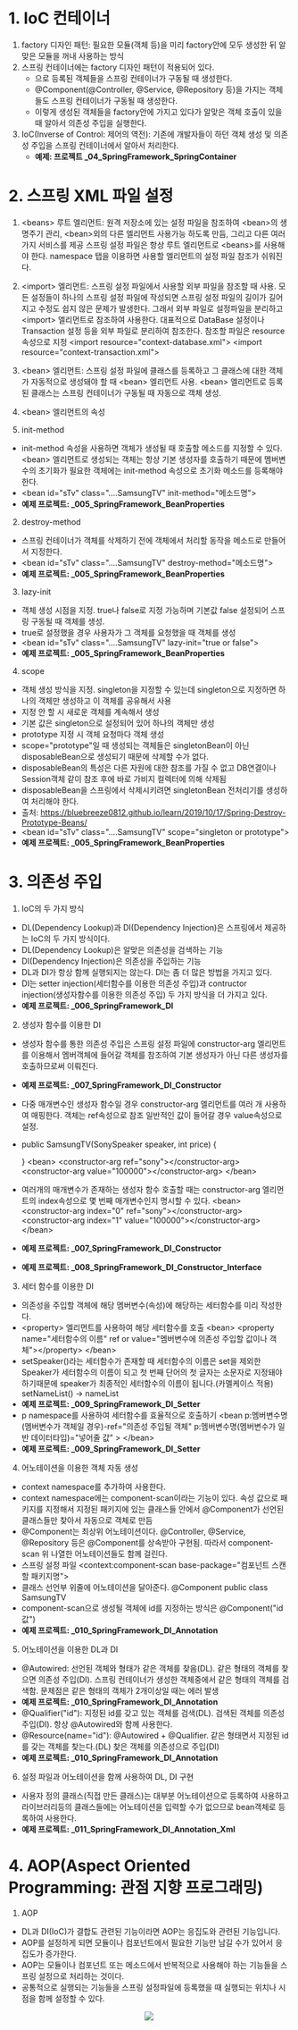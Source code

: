 # 1. IoC 컨테이너
1. factory 디자인 패턴: 필요한 모듈(객체 등)을 미리 factory안에 모두 생성한 뒤 알맞은 모듈을 꺼내 사용하는 방식
2. 스프링 컨테이너에는 factory 디자인 패턴이 적용되어 있다.
   - <bean>으로 등록된 객체들을 스프링 컨테이너가 구동될 때 생성한다.
   - @Component(@Controller, @Service, @Repository 등)을 가지는 객체들도 스프링 컨테이너가 구동될 때 생성한다.
   - 이렇게 생성된 객체들을 factory안에 가지고 있다가 알맞은 객체 호출이 있을 때 알아서 의존성 주입을 실행한다.
3. IoC(Inverse of Control: 제어의 역전): 기존에 개발자들이 하던 객체 생성 및 의존성 주입을 스프링 컨테이너에서 알아서 
                                        처리한다.
   - <b>예제: 프로젝트 _04_SpringFramework_SpringContainer</b>

# 2. 스프링 XML 파일 설정
1. \<beans\> 루트 엘리먼트: 원격 저장소에 있는 설정 파일을 참조하여 \<bean\>의 생명주기 관리, \<bean\>외의 다른
                           엘리먼트 사용가능 하도록 만듬, 그리고 다른 여러가지 서비스를 제공
                           스프링 설정 파일은 항상 루트 엘리먼트로 \<beans\>를 사용해야 한다.
                           namespace 탭을 이용하면 사용할 엘리먼트의 설정 파일 참조가 쉬워진다.
2. \<import\> 엘리먼트: 스프링 설정 파일에서 사용할 외부 파일을 참조할 때 사용.
                        모든 설정들이 하나의 스프링 설정 파일에 작성되면 스프링 설정 파일의 길이가 길어지고 수정도 쉽지
                        않은 문제가 발생한다. 그래서 외부 파일로 설정파일을 분리하고 \<import\> 엘리먼트로 참조하여 사용한다.
                        대표적으로 DataBase 설정이나 Transaction 설정 등을 외부 파일로 분리하여 참조한다.
                        참조할 파일은 resource 속성으로 지정
                        \<import resource="context-database.xml"\>
                        \<import resource="context-transaction.xml"\>
3. \<bean\> 엘리먼트: 스프링 설정 파일에 클래스를 등록하고 그 클래스에 대한 객체가 자동적으로 생성돼야 할 때 \<bean\> 
                      엘리먼트 사용. \<bean\> 엘리먼트로 등록된 클래스는 스프링 컨테이너가 구동될 때 자동으로 객체 생성.

4. \<bean\> 엘리먼트의 속성
1. init-method
- init-method 속성을 사용하면 객체가 생성될 때 호출할 메소드를 지정할 수 있다. \<bean\> 엘리먼트로 생성되는 객체는 항상 기본 생성자를 호출하기 때문에 멤버변수의 초기화가 필요한 객체에는 init-method 속성으로 초기화 메소드를 등록해야 한다.
- \<bean id="sTv" class="....SamsungTV" init-method="메소드명"\>
- <b>예제 프로젝트: _005_SpringFramework_BeanProperties</b>
2. destroy-method
- 스프링 컨테이너가 객체를 삭제하기 전에 객체에서 처리할 동작을 메소드로 만들어서 지정한다.
- \<bean id="sTv" class="....SamsungTV" destroy-method="메소드명"\>
- <b>예제 프로젝트: _005_SpringFramework_BeanProperties</b>
3. lazy-init
- 객체 생성 시점을 지정. true나 false로 지정 가능하며 기본값 false 설정되어 스프링 구동될 때 객체를 생성.
- true로 설정했을 경우 사용자가 그 객체를 요청했을 때 객체를 생성
- \<bean id="sTv" class="....SamsungTV" lazy-init="true or false"\>
- <b>예제 프로젝트: _005_SpringFramework_BeanProperties</b>
4. scope
- 객체 생성 방식을 지정. singleton을 지정할 수 있는데 singleton으로 지정하면 하나의 객체만 생성하고 이 객체를 공유해서 
  사용
- 지정 안 할 시 새로운 객체를 계속해서 생성
- 기본 값은 singleton으로 설정되어 있어 하나의 객체만 생성
- prototype 지정 시 객체 요청마다 객체 생성
- scope="prototype"일 때 생성되는 객체들은 singletonBean이 아닌 disposableBean으로 생성되기 때문에 삭제할 수가 없다.
- disposableBean의 특성은 다른 자원에 대한 참조를 가질 수 없고 DB연결이나 Session객체 같이 참조 후에 바로
  가비지 컬렉터에 의해 삭제됨
- disposableBean을 스프링에서 삭제시키려면 singletonBean 전처리기를 생성하여 처리해야 한다.
- 출처: https://bluebreeze0812.github.io/learn/2019/10/17/Spring-Destroy-Prototype-Beans/
- \<bean id="sTv" class="....SamsungTV" scope="singleton or prototype"\>
- <b>예제 프로젝트: _005_SpringFramework_BeanProperties</b>

# 3. 의존성 주입
1. IoC의 두 가지 방식
- DL(Dependency Lookup)과 DI(Dependency Injection)은 스프링에서 제공하는 IoC의 두 가지 방식이다.
- DL(Dependency Lookup)은 알맞은 의존성을 검색하는 기능
- DI(Dependency Injection)은 의존성을 주입하는 기능
- DL과 DI가 항상 함께 실행되지는 않는다. DI는 좀 더 많은 방법을 가지고 있다.
- DI는 setter injection(세터함수를 이용한 의존성 주입)과 contructor injection(생성자함수를 이용한 의존성 주입) 
  두 가지 방식을 더 가지고 있다.
- <b>예제 프로젝트: _006_SpringFramework_DI</b>

2. 생성자 함수를 이용한 DI
- 생성자 함수를 통한 의존성 주입은 스프링 설정 파일에 constructor-arg 엘리먼트를 이용해서 멤버객체에 들어갈 객체를 
  참조하여 기본 생성자가 아닌 다른 생성자를 호출하므로써 이뤄진다.
- <b>예제 프로젝트: _007_SpringFramework_DI_Constructor</b>
- 다중 매개변수인 생성자 함수일 경우 constructor-arg 엘리먼트를 여러 개 사용하여 매핑한다. 객체는 ref속성으로 참조
  일반적인 값이 들어갈 경우 value속성으로 설정.
- public SamsungTV(SonySpeaker speaker, int price) {

  }
  \<bean\>
    \<constructor-arg ref="sony"\>\</constructor-arg\>
    \<constructor-arg value="100000"\>\</constructor-arg\>
  \</bean\>
- 여러개의 매개변수가 존재하는 생성자 함수 호출할 때는 constructor-arg 엘리먼트의 index속성으로 몇 번째 매개변수인지
  명시할 수 있다.
  \<bean\>
    \<constructor-arg index="0" ref="sony"\>\</constructor-arg\>
    \<constructor-arg index="1" value="100000"\>\</constructor-arg\>
  \</bean\>
- <b>예제 프로젝트: _007_SpringFramework_DI_Constructor</b>
- <b>예제 프로젝트: _008_SpringFramework_DI_Constructor_Interface</b>

3. 세터 함수를 이용한 DI
- 의존성을 주입할 객체에 해당 멤버변수(속성)에 해당하는 세터함수를 미리 작성한다.
- \<property\> 엘리먼트를 사용하여 해당 세터함수를 호출
  \<bean\>
    \<property name="세터함수의 이름" ref or value="멤버변수에 의존성 주입할 값이나 객체"\>\</property\>
  \</bean\>
- setSpeaker()라는 세터함수가 존재할 때 세터함수의 이름은 set을 제외한 Speaker가 세터함수의 이름이 되고 
  첫 번째 단어의 첫 글자는 소문자로 지정돼야 하기때문에 speaker가 최종적인 세터함수의 이름이 됩니다.(카멜케이스 적용)
  setNameList() -> nameList
- <b>예제 프로젝트: _009_SpringFramework_DI_Setter</b>
- p namespace를 사용하여 세터함수를 효율적으로 호출하기
  \<bean 
      p:멤버변수명(멤버변수가 객체일 경우)-ref="의존성 주입될 객체" 
      p:멤버변수명(멤버변수가 일반 데이터타입)="넣어줄 값"
  \>
  \</bean\>
- <b>예제 프로젝트: _009_SpringFramework_DI_Setter</b>

4. 어노테이션을 이용한 객체 자동 생성
- context namespace를 추가하여 사용한다.
- context namespace에는 component-scan이라는 기능이 있다. 속성 값으로 패키지를 지정해서 지정된 패키지에 있는 클래스들
  안에서 @Component가 선언된 클래스들만 찾아서 자동으로 객체로 만듬
- @Component는 최상위 어노테이션이다. @Controller, @Service, @Repository 등은 @Component를 상속받아 구현됨.
  따라서 component-scan 위 나열한 어노테이션들도 함께 걸린다.
- 스프링 설정 파일
  \<context:component-scan base-package="컴포넌트 스캔할 패키지명"\>
- 클래스 선언부 위줄에 어노테이션을 달아준다.
  @Component
  public class SamsungTV
- component-scan으로 생성될 객체에 id를 지정하는 방식은 @Component("id값")
- <b>예제 프로젝트: _010_SpringFramework_DI_Annotation</b>

5. 어노테이션을 이용한 DL과 DI
- @Autowired: 선언된 객체와 형태가 같은 객체를 찾음(DL). 같은 형태의 객체를 찾으면 의존성 주입(DI).
              스프링 컨테이너가 생성한 객체중에서 같은 형태의 객체를 검색함.
              문제점은 같은 형태의 객체가 2개이상일 때는 에러 발생
- <b>예제 프로젝트: _010_SpringFramework_DI_Annotation</b>
- @Qualifier("id"): 지정된 id를 갖고 있는 객체를 검색(DL). 검색된 객체를 의존성 주입(DI).
                    항상 @Autowired와 함께 사용한다.
- @Resource(name="id"): @Autowired + @Qualifier. 같은 형태면서 지정된 id를 갖는 객체를 찾는다.(DL)
                   찾은 객체를 의존성으로 주입(DI)
- <b>예제 프로젝트: _010_SpringFramework_DI_Annotation</b>

6. 설정 파일과 어노테이션을 함께 사용하여 DL, DI 구현
- 사용자 정의 클래스(직접 만든 클래스)는 대부분 어노테이션으로 등록하여 사용하고
  라이브러리등의 클래스들에는 어노테이션을 입력할 수가 없으므로 bean객체로 등록하여 사용한다.
- <b>예제 프로젝트: _011_SpringFramework_DI_Annotation_Xml</b>

# 4. AOP(Aspect Oriented Programming: 관점 지향 프로그래밍)
1. AOP
- DL과 DI(IoC)가 결합도 관련된 기능이라면 AOP는 응집도와 관련된 기능입니다.
- AOP를 설정하게 되면 모듈이나 컴포넌트에서 필요한 기능만 남길 수가 있어서 응집도가 증가한다.
- AOP는 모듈이나 컴포넌트 또는 메소드에서 반복적으로 사용해야 하는 기능들을 스프링 설정으로 처리하는 것이다.
- 공통적으로 실행되는 기능들을 스프링 설정파일에 등록했을 때 실행되는 위치나 시점을 함께 설정할 수 있다.
<p style="text-align: center;"><img src="images/AOP.PNG"></p>
